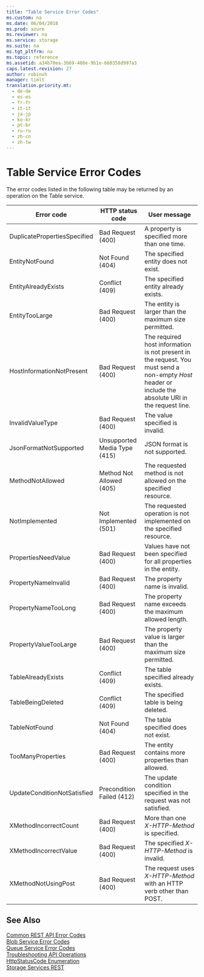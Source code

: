 ```yaml
---
title: "Table Service Error Codes"
ms.custom: na
ms.date: 06/04/2018
ms.prod: azure
ms.reviewer: na
ms.service: storage
ms.suite: na
ms.tgt_pltfrm: na
ms.topic: reference
ms.assetid: a34b70ea-3b69-406e-9b1e-660358d997a3
caps.latest.revision: 27
author: robinsh
manager: timlt
translation.priority.mt: 
  - de-de
  - es-es
  - fr-fr
  - it-it
  - ja-jp
  - ko-kr
  - pt-br
  - ru-ru
  - zh-cn
  - zh-tw
---
```

# Table Service Error Codes
The error codes listed in the following table may be returned by an operation on the Table service.  
  
|Error code|HTTP status code|User message|  
|----------------|----------------------|------------------|  
|DuplicatePropertiesSpecified|Bad Request (400)|A property is specified more than one time.|  
|EntityNotFound|Not Found (404)|The specified entity does not exist.|  
|EntityAlreadyExists|Conflict (409)|The specified entity already exists.|  
|EntityTooLarge|Bad Request (400)|The entity is larger than the maximum size permitted.|  
|HostInformationNotPresent|Bad Request (400)|The required host information is not present in the request. You must send a non-empty *Host* header or include the absolute URI in the request line.|  
|InvalidValueType|Bad Request (400)|The value specified is invalid.|  
|JsonFormatNotSupported|Unsupported Media Type (415)|JSON format is not supported.|  
|MethodNotAllowed|Method Not Allowed (405)|The requested method is not allowed on the specified resource.|  
|NotImplemented|Not Implemented (501)|The requested operation is not implemented on the specified resource.|  
|PropertiesNeedValue|Bad Request (400)|Values have not been specified for all properties in the entity.|  
|PropertyNameInvalid|Bad Request (400)|The property name is invalid.|  
|PropertyNameTooLong|Bad Request (400)|The property name exceeds the maximum allowed length.|  
|PropertyValueTooLarge|Bad Request (400)|The property value is larger than the maximum size permitted.|  
|TableAlreadyExists|Conflict (409)|The table specified already exists.|  
|TableBeingDeleted|Conflict (409)|The specified table is being deleted.|  
|TableNotFound|Not Found (404)|The table specified does not exist.|  
|TooManyProperties|Bad Request (400)|The entity contains more properties than allowed.|  
|UpdateConditionNotSatisfied|Precondition Failed (412)|The update condition specified in the request was not satisfied.|  
|XMethodIncorrectCount|Bad Request (400)|More than one *X-HTTP-Method* is specified.|  
|XMethodIncorrectValue|Bad Request (400)|The specified *X-HTTP-Method* is invalid.|  
|XMethodNotUsingPost|Bad Request (400)|The request uses *X-HTTP-Method* with an HTTP verb other than POST.|  
  
## See Also  
 [Common REST API Error Codes](Common-REST-API-Error-Codes.md)   
 [Blob Service Error Codes](Blob-Service-Error-Codes.md)   
 [Queue Service Error Codes](Queue-Service-Error-Codes.md)   
 [Troubleshooting API Operations](Troubleshooting-API-Operations.md)   
 [HttpStatusCode Enumeration](http://go.microsoft.com/fwlink/?LinkId=152845)   
 [Storage Services REST](Azure-Storage-Services-REST-API-Reference.md)
